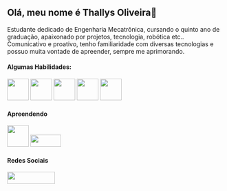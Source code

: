## Olá, meu nome é Thallys Oliveira👋

Estudante dedicado de Engenharia Mecatrônica, cursando o quinto ano de graduação, apaixonado por projetos, tecnologia, robótica etc.. Comunicativo e proativo, tenho familiaridade com diversas tecnologias e possuo muita vontade de apreender, sempre me
aprimorando. 

#### Algumas Habilidades:
<div display="inline">
<img width="50" height="50" src="https://cdn.jsdelivr.net/gh/devicons/devicon@latest/icons/python/python-original-wordmark.svg" />
<img width="50" height="50" src="https://cdn.jsdelivr.net/gh/devicons/devicon@latest/icons/cplusplus/cplusplus-original.svg" />
<img width="50" height="50" src="https://cdn.jsdelivr.net/gh/devicons/devicon@latest/icons/git/git-original.svg" />
<img width="50" height="50" src="https://img.shields.io/badge/Raspberry%20Pi-A22846?style=for-the-badge&logo=Raspberry%20Pi&logoColor=white" />
<img width="50" height="50" src="https://img.shields.io/badge/Arduino-00979D?style=for-the-badge&logo=Arduino&logoColor=white" />
</div>     


#### Apreendendo 
<div display="inline">
<img width="50" height="50" src="https://img.shields.io/badge/espressif-E7352C?style=for-the-badge&logo=espressif&logoColor=white" />
<img width="70.75" height="28" src="https://img.shields.io/badge/ROS-22314E?style=for-the-badge&logo=ROS&logoColor=white" />

</div>
  

#### Redes Sociais

<div display="inline">
<img width="111" height="28" src="https://img.shields.io/badge/LinkedIn-0077B5?style=for-the-badge&logo=linkedin&logoColor=white" />
</div>   

<!--
**thallys-smo/thallys-smo** is a ✨ _special_ ✨ repository because its `README.md` (this file) appears on your GitHub profile.

Here are some ideas to get you started:

- 🔭 I’m currently working on ...
- 🌱 I’m currently learning ...
- 👯 I’m looking to collaborate on ...
- 🤔 I’m looking for help with ...
- 💬 Ask me about ...
- 📫 How to reach me: ...
- 😄 Pronouns: ...
- ⚡ Fun fact: ...
-->
